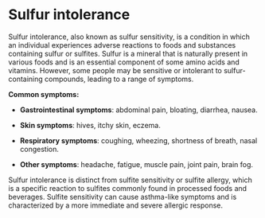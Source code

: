 # Sulfur intolerance

Sulfur intolerance, also known as sulfur sensitivity, is a condition in which an individual experiences adverse reactions to foods and substances containing sulfur or sulfites. Sulfur is a mineral that is naturally present in various foods and is an essential component of some amino acids and vitamins. However, some people may be sensitive or intolerant to sulfur-containing compounds, leading to a range of symptoms.

**Common symptoms:**

* **Gastrointestinal symptoms**: abdominal pain, bloating, diarrhea, nausea.

* **Skin symptoms**: hives, itchy skin, eczema.

* **Respiratory symptoms**: coughing, wheezing, shortness of breath, nasal congestion.

* **Other symptoms**: headache, fatigue, muscle pain, joint pain, brain fog.

Sulfur intolerance is distinct from sulfite sensitivity or sulfite allergy, which is a specific reaction to sulfites commonly found in processed foods and beverages. Sulfite sensitivity can cause asthma-like symptoms and is characterized by a more immediate and severe allergic response.
